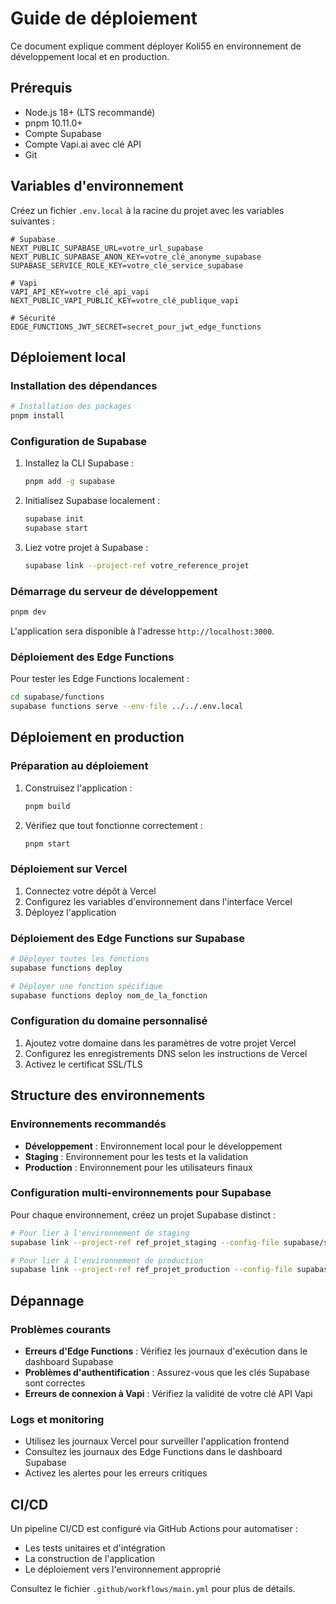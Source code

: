 # Guide de déploiement

Ce document explique comment déployer Koli55 en environnement de développement local et en production.

## Prérequis

- Node.js 18+ (LTS recommandé)
- pnpm 10.11.0+
- Compte Supabase
- Compte Vapi.ai avec clé API
- Git

## Variables d'environnement

Créez un fichier `.env.local` à la racine du projet avec les variables suivantes :

```
# Supabase
NEXT_PUBLIC_SUPABASE_URL=votre_url_supabase
NEXT_PUBLIC_SUPABASE_ANON_KEY=votre_clé_anonyme_supabase
SUPABASE_SERVICE_ROLE_KEY=votre_clé_service_supabase

# Vapi
VAPI_API_KEY=votre_clé_api_vapi
NEXT_PUBLIC_VAPI_PUBLIC_KEY=votre_clé_publique_vapi

# Sécurité
EDGE_FUNCTIONS_JWT_SECRET=secret_pour_jwt_edge_functions
```

## Déploiement local

### Installation des dépendances

```bash
# Installation des packages
pnpm install
```

### Configuration de Supabase

1. Installez la CLI Supabase :
   ```bash
   pnpm add -g supabase
   ```

2. Initialisez Supabase localement :
   ```bash
   supabase init
   supabase start
   ```

3. Liez votre projet à Supabase :
   ```bash
   supabase link --project-ref votre_reference_projet
   ```

### Démarrage du serveur de développement

```bash
pnpm dev
```

L'application sera disponible à l'adresse `http://localhost:3000`.

### Déploiement des Edge Functions

Pour tester les Edge Functions localement :

```bash
cd supabase/functions
supabase functions serve --env-file ../../.env.local
```

## Déploiement en production

### Préparation au déploiement

1. Construisez l'application :
   ```bash
   pnpm build
   ```

2. Vérifiez que tout fonctionne correctement :
   ```bash
   pnpm start
   ```

### Déploiement sur Vercel

1. Connectez votre dépôt à Vercel
2. Configurez les variables d'environnement dans l'interface Vercel
3. Déployez l'application

### Déploiement des Edge Functions sur Supabase

```bash
# Déployer toutes les fonctions
supabase functions deploy

# Déployer une fonction spécifique
supabase functions deploy nom_de_la_fonction
```

### Configuration du domaine personnalisé

1. Ajoutez votre domaine dans les paramètres de votre projet Vercel
2. Configurez les enregistrements DNS selon les instructions de Vercel
3. Activez le certificat SSL/TLS

## Structure des environnements

### Environnements recommandés

- **Développement** : Environnement local pour le développement
- **Staging** : Environnement pour les tests et la validation
- **Production** : Environnement pour les utilisateurs finaux

### Configuration multi-environnements pour Supabase

Pour chaque environnement, créez un projet Supabase distinct :

```bash
# Pour lier à l'environnement de staging
supabase link --project-ref ref_projet_staging --config-file supabase/staging.json

# Pour lier à l'environnement de production
supabase link --project-ref ref_projet_production --config-file supabase/production.json
```

## Dépannage

### Problèmes courants

- **Erreurs d'Edge Functions** : Vérifiez les journaux d'exécution dans le dashboard Supabase
- **Problèmes d'authentification** : Assurez-vous que les clés Supabase sont correctes
- **Erreurs de connexion à Vapi** : Vérifiez la validité de votre clé API Vapi

### Logs et monitoring

- Utilisez les journaux Vercel pour surveiller l'application frontend
- Consultez les journaux des Edge Functions dans le dashboard Supabase
- Activez les alertes pour les erreurs critiques

## CI/CD

Un pipeline CI/CD est configuré via GitHub Actions pour automatiser :
- Les tests unitaires et d'intégration
- La construction de l'application
- Le déploiement vers l'environnement approprié

Consultez le fichier `.github/workflows/main.yml` pour plus de détails.
